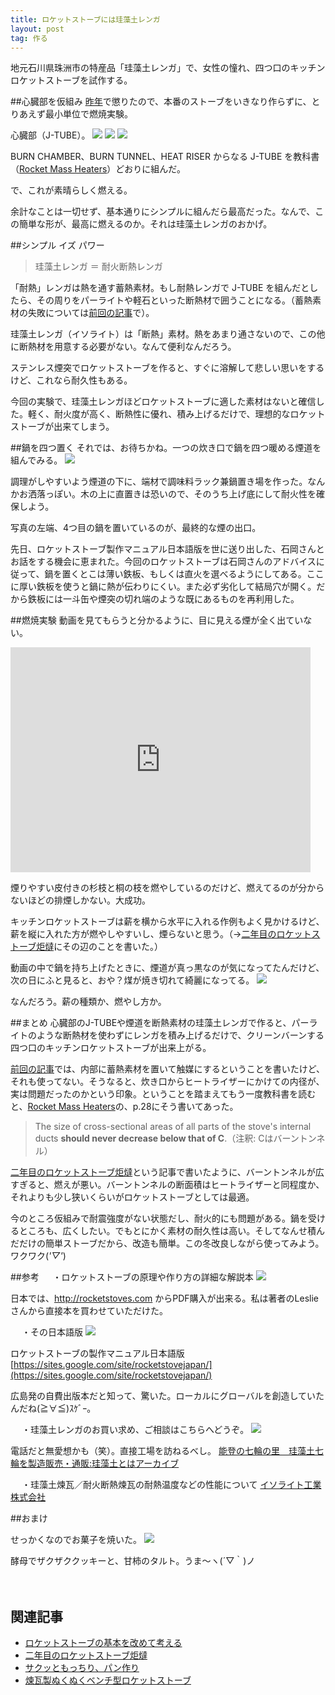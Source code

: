 ```yaml
---
title: ロケットストーブには珪藻土レンガ
layout: post
tag: 作る
---
```

地元石川県珠洲市の特産品「珪藻土レンガ」で、女性の憧れ、四つ口のキッチンロケットストーブを試作する。

##心臓部を仮組み
[昨年](http://kobapan.com/blog/2014/10/03/rocket.html)で懲りたので、本番のストーブをいきなり作らずに、とりあえず最小単位で燃焼実験。

心臓部（J-TUBE）。
![](https://c1.staticflickr.com/1/679/21723145373_a6946fb042.jpg)
![](https://c2.staticflickr.com/6/5752/21723087033_69611dc1e1.jpg)
![](https://c2.staticflickr.com/6/5677/22344210555_7c9001cab3.jpg)

BURN CHAMBER、BURN TUNNEL、HEAT RISER からなる J-TUBE を教科書（[Rocket Mass Heaters](http://www.rocketstoves.com/)）どおりに組んだ。

で、これが素晴らしく燃える。

余計なことは一切せず、基本通りにシンプルに組んだら最高だった。なんで、この簡単な形が、最高に燃えるのか。それは珪藻土レンガのおかげ。


##シンプル イズ パワー


>珪藻土レンガ ＝ 耐火断熱レンガ

「耐熱」レンガは熱を通す蓄熱素材。もし耐熱レンガで J-TUBE を組んだとしたら、その周りをパーライトや軽石といった断熱材で囲うことになる。（蓄熱素材の失敗については[前回の記事](http://kobapan.com/blog/2015/10/07/lorena-rocket.html)で）。

珪藻土レンガ（イソライト）は「断熱」素材。熱をあまり通さないので、この他に断熱材を用意する必要がない。なんて便利なんだろう。

ステンレス煙突でロケットストーブを作ると、すぐに溶解して悲しい思いをするけど、これなら耐久性もある。

今回の実験で、珪藻土レンガほどロケットストーブに適した素材はないと確信した。軽く、耐火度が高く、断熱性に優れ、積み上げるだけで、理想的なロケットストーブが出来てしまう。

##鍋を四つ置く
それでは、お待ちかね。一つの炊き口で鍋を四つ暖める煙道を組んでみる。
![](https://c2.staticflickr.com/6/5793/22362185662_9842353b5e.jpg)

調理がしやすいよう煙道の下に、端材で調味料ラック兼鍋置き場を作った。なんかお洒落っぽい。木の上に直置きは恐いので、そのうち上げ底にして耐火性を確保しよう。

写真の左端、4つ目の鍋を置いているのが、最終的な煙の出口。

先日、ロケットストーブ製作マニュアル日本語版を世に送り出した、石岡さんとお話をする機会に恵まれた。今回のロケットストーブは石岡さんのアドバイスに従って、鍋を置くとこは薄い鉄板、もしくは直火を選べるようにしてある。ここに厚い鉄板を使うと鍋に熱が伝わりにくい。また必ず劣化して結局穴が開く。だから鉄板には一斗缶や煙突の切れ端のような既にあるものを再利用した。

##燃焼実験
動画を見てもらうと分かるように、目に見える煙が全く出ていない。
<iframe width="480" height="360" src="https://www.youtube.com/embed/YEHp4jbYrIs?rel=0" frameborder="0" allowfullscreen></iframe>

煙りやすい皮付きの杉枝と桐の枝を燃やしているのだけど、燃えてるのが分からないほどの排煙しかない。大成功。

キッチンロケットストーブは薪を横から水平に入れる作例もよく見かけるけど、薪を縦に入れた方が燃やしやすいし、煙らないと思う。（→[二年目のロケットストーブ炬燵](http://kobapan.com/blog/2015/11/15/rocket.html)にその辺のことを書いた。）

動画の中で鍋を持ち上げたときに、煙道が真っ黒なのが気になってたんだけど、次の日にふと見ると、おや？煤が焼き切れて綺麗になってる。
![](https://c1.staticflickr.com/1/755/22208633468_3f43e3f4b4.jpg)

なんだろう。薪の種類か、燃やし方か。

##まとめ
心臓部のJ-TUBEや煙道を断熱素材の珪藻土レンガで作ると、パーライトのような断熱材を使わずにレンガを積み上げるだけで、クリーンバーンする四つ口のキッチンロケットストーブが出来上がる。

[前回の記事](http://kobapan.com/blog/2015/10/07/lorena-rocket.html)では、内部に蓄熱素材を置いて触媒にするということを書いたけど、それも使ってない。そうなると、炊き口からヒートライザーにかけての内径が、実は問題だったのかという印象。ということを踏まえてもう一度教科書を読むと、[Rocket Mass Heaters](http://www.rocketstoves.com/)の、p.28にそう書いてあった。

>The size of cross-sectional areas of all parts of the stove's internal ducts <b>should never decrease below that of C</b>.（注釈: Cはバーントンネル）

[二年目のロケットストーブ炬燵](http://kobapan.com/blog/2015/11/15/rocket.html)という記事で書いたように、バーントンネルが広すぎると、燃えが悪い。バーントンネルの断面積はヒートライザーと同程度か、それよりも少し狭いくらいがロケットストーブとしては最適。

今のところ仮組みで耐震強度がない状態だし、耐火的にも問題がある。鍋を受けるところも、広くしたい。でもとにかく素材の耐久性は高い。そしてなんせ積んだだけの簡単ストーブだから、改造も簡単。この冬改良しながら使ってみよう。ワクワク(*'▽'*)

##参考
　
・ロケットストーブの原理や作り方の詳細な解説本
![](https://farm6.staticflickr.com/5811/22207190749_05c78ac03d.jpg)

日本では、http://rocketstoves.com からPDF購入が出来る。私は著者のLeslieさんから直接本を買わせていただけた。

　
・その日本語版
![](https://sites.google.com/site/rocketstovejapan/_/rsrc/1262179737570/home/%E3%83%AD%E3%82%B1%E3%83%83%E3%83%88%E7%B5%B5.jpg?height=330&width=400)

ロケットストーブの製作マニュアル日本語版 [https://sites.google.com/site/rocketstovejapan/](https://sites.google.com/site/rocketstovejapan/)

広島発の自費出版本だと知って、驚いた。ローカルにグローバルを創造していたんだね(≧∀≦)ｽｹﾞｰ。

　
・珪藻土レンガのお買い求め、ご相談はこちらへどうぞ。
![](http://7rin.biz/%E7%86%B1%E3%81%8F%E3%81%AA%E3%81%84%E3%82%88.JPG)

電話だと無愛想かも（笑）。直接工場を訪ねるべし。
[能登の七輪の里　珪藻土七輪を製造販売・通販:珪藻土とはアーカイブ](http://7rin.biz/cat33/cat34/)

　
・珪藻土煉瓦／耐火断熱煉瓦の耐熱温度などの性能について
[イソライト工業株式会社](http://www.isolite.co.jp/info/taika/seihin1-2/index.html)

##おまけ

せっかくなのでお菓子を焼いた。
![](https://c1.staticflickr.com/1/600/23006276581_9a5c978810.jpg)

酵母でザクザククッキーと、甘柿のタルト。うま〜ヽ(´▽｀)ノ

　
　

## 関連記事
- [ロケットストーブの基本を改めて考える](http://kobapan.com/blog/2015/10/07/lorena-rocket.html)
- [二年目のロケットストーブ炬燵](http://kobapan.com/blog/2015/11/15/rocket.html)
- [サクッともっちり、パン作り](http://kobapan.com/blog/2015/12/01/bread.html)
- [煉瓦製ぬくぬくベンチ型ロケットストーブ](http://kobapan.com/blog/2014/10/03/rocket.html)
